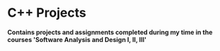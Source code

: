 # C++ Projects
**Contains projects and assignments completed during my time in the courses 'Software Analysis and Design I, II, III'**
